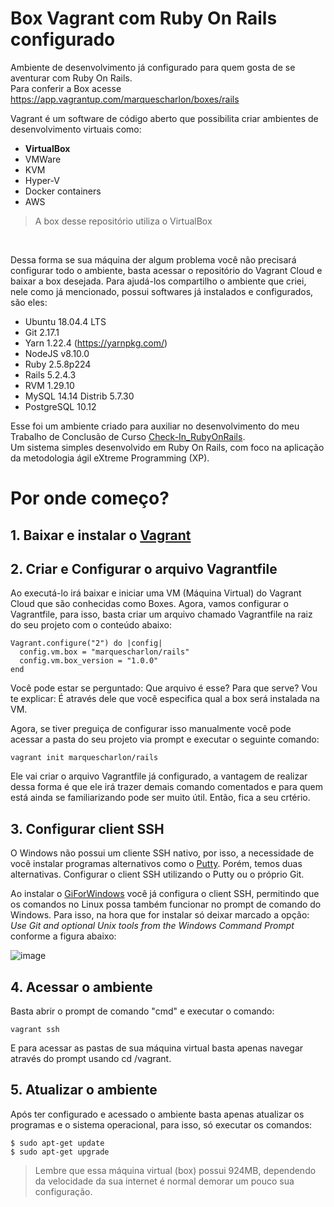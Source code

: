 # Box Vagrant com Ruby On Rails configurado
Ambiente de desenvolvimento já configurado para quem gosta de se aventurar com Ruby On Rails. <br>
Para conferir a Box acesse https://app.vagrantup.com/marquescharlon/boxes/rails

Vagrant é um software de código aberto que possibilita criar ambientes de desenvolvimento virtuais como:
- **VirtualBox**
- VMWare
- KVM
- Hyper-V
- Docker containers
- AWS

> A box desse repositório utiliza o VirtualBox
<br>

Dessa forma se sua máquina der algum problema você não precisará configurar todo o ambiente, basta acessar o repositório do Vagrant Cloud e baixar a box desejada. Para ajudá-los compartilho o ambiente que criei, nele como já mencionado, possui softwares já instalados e configurados, são eles:

- Ubuntu 18.04.4 LTS
- Git 2.17.1
- Yarn 1.22.4 (https://yarnpkg.com/)
- NodeJS v8.10.0
- Ruby 2.5.8p224
- Rails 5.2.4.3
- RVM 1.29.10
- MySQL 14.14 Distrib 5.7.30
- PostgreSQL 10.12

Esse foi um ambiente criado para auxiliar no desenvolvimento do meu Trabalho de Conclusão de Curso [Check-In_RubyOnRails](https://github.com/marquescharlon/Check-In_RubyOnRails).<br>
Um sistema simples desenvolvido em Ruby On Rails, com foco na aplicação da metodologia ágil eXtreme Programming (XP).

# Por onde começo?

## 1. Baixar e instalar o [Vagrant](https://developer.hashicorp.com/vagrant/downloads)
## 2. Criar e Configurar o arquivo Vagrantfile

Ao executá-lo irá baixar e iniciar uma VM (Máquina Virtual) do Vagrant Cloud que são conhecidas como Boxes.
Agora, vamos configurar o Vagrantfile, para isso, basta criar um arquivo chamado Vagrantfile na raiz do seu projeto com o conteúdo abaixo:

```
Vagrant.configure("2") do |config|
  config.vm.box = "marquescharlon/rails"
  config.vm.box_version = "1.0.0"
end
```

Você pode estar se perguntado: Que arquivo é esse? Para que serve? Vou te explicar: É através dele que você especifica qual a box será instalada na VM. 

Agora, se tiver preguiça de configurar isso manualmente você pode acessar a pasta do seu projeto via prompt e executar o seguinte comando: 

```
vagrant init marquescharlon/rails
```

Ele vai criar o arquivo Vagrantfile já configurado, a vantagem de realizar dessa forma é que ele irá trazer demais comando comentados e para quem está ainda se familiarizando pode ser muito útil. Então, fica a seu crtério.

## 3. Configurar client SSH

O Windows não possui um cliente SSH nativo, por isso, a necessidade de você instalar programas alternativos como o [Putty](https://www.putty.org/). Porém, temos duas alternativas. Configurar o client SSH utilizando o Putty ou o próprio Git. 

Ao instalar o [GiForWindows](https://gitforwindows.org/) você já configura o client SSH, permitindo que os comandos no Linux possa também funcionar no prompt de comando do Windows. Para isso, na hora que for instalar só deixar marcado a opção: *Use Git and optional Unix tools from the Windows Command Prompt* conforme a figura abaixo:

![image](https://user-images.githubusercontent.com/22162514/201496794-1fd5905e-84e3-434d-bb87-4d39dcd0fa81.png)

## 4. Acessar o ambiente

Basta abrir o prompt de comando "cmd" e executar o comando:

```
vagrant ssh
```

E para acessar as pastas de sua máquina virtual basta apenas navegar através do prompt usando cd /vagrant.

## 5. Atualizar o ambiente

Após ter configurado e acessado o ambiente basta apenas atualizar os programas e o sistema operacional, para isso, só executar os comandos:

```
$ sudo apt-get update  
$ sudo apt-get upgrade 
```

> Lembre que essa máquina virtual (box) possui 924MB, dependendo da velocidade da sua internet é normal demorar um pouco sua configuração. 
